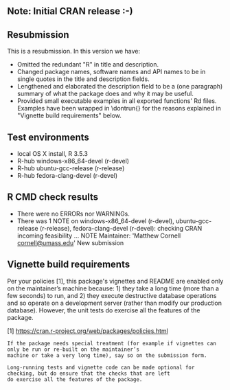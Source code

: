 ## Note: Initial CRAN release :-)


## Resubmission
This is a resubmission. In this version we have:
- Omitted the redundant "R" in title and description.
- Changed package names, software names and API names to be in single quotes in the title and description fields.
- Lengthened and elaborated the description field to be a (one paragraph) summary of what the package does and why
  it may be useful.
- Provided small executable examples in all exported functions' Rd files. Examples have been wrapped in \dontrun{} for
  the reasons explained in "Vignette build requirements" below.


## Test environments
- local OS X install, R 3.5.3
- R-hub windows-x86_64-devel (r-devel)
- R-hub ubuntu-gcc-release (r-release)
- R-hub fedora-clang-devel (r-devel)


## R CMD check results
- There were no ERRORs nor WARNINGs.
- There was 1 NOTE on windows-x86_64-devel (r-devel), ubuntu-gcc-release (r-release), fedora-clang-devel (r-devel):
    checking CRAN incoming feasibility ... NOTE
    Maintainer: 'Matthew Cornell <cornell@umass.edu>'
    New submission


## Vignette build requirements
Per your policies [1], this package's vignettes and README are enabled only on the maintainer’s machine because: 1) they
take a long time (more than a few seconds) to run, and 2) they execute destructive database operations and so operate on
a development server (rather than modify our production database). However, the unit tests do exercise all the features
of the package.

[1] https://cran.r-project.org/web/packages/policies.html

    If the package needs special treatment (for example if vignettes can only be run or re-built on the maintainer’s
    machine or take a very long time), say so on the submission form.

    Long-running tests and vignette code can be made optional for checking, but do ensure that the checks that are left
    do exercise all the features of the package.

